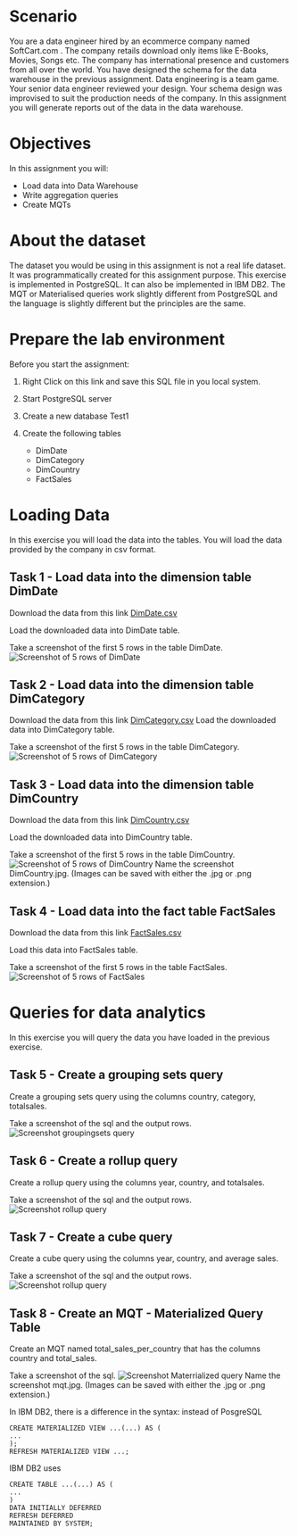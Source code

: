 # Scenario
You are a data engineer hired by an ecommerce company named SoftCart.com . The company retails download only items like E-Books, Movies, Songs etc. The company has international presence and customers from all over the world. You have designed the schema for the data warehouse in the previous assignment. Data engineering is a team game. Your senior data engineer reviewed your design. Your schema design was improvised to suit the production needs of the company. In this assignment you will generate reports out of the data in the data warehouse.

# Objectives
In this assignment you will:

- Load data into Data Warehouse
- Write aggregation queries
- Create MQTs

# About the dataset
The dataset you would be using in this assignment is not a real life dataset. It was programmatically created for this assignment purpose.
This exercise is implemented in PostgreSQL. It can also be implemented in IBM DB2. The MQT or Materialised queries work slightly different from PostgreSQL and the language is slightly different but the principles are the same.
 

# Prepare the lab environment
Before you start the assignment:

1. Right Click on this link and save this SQL file in you local system.

2. Start PostgreSQL server

3. Create a new database Test1

4. Create the following tables

	- DimDate
	- DimCategory
	- DimCountry
	- FactSales

# Loading Data
In this exercise you will load the data into the tables. You will load the data provided by the company in csv format.

## Task 1 - Load data into the dimension table DimDate
Download the data from this link [DimDate.csv](DimDate.csv)

Load the downloaded data into DimDate table.

Take a screenshot of the first 5 rows in the table DimDate.
![Screenshot of 5 rows of DimDate](workscreenshots/dimdate.png)


## Task 2 - Load data into the dimension table DimCategory
Download the data from this link [DimCategory.csv](DimCategory.csv)
Load the downloaded data into DimCategory table.

Take a screenshot of the first 5 rows in the table DimCategory.
![Screenshot of 5 rows of DimCategory](workscreenshots/dimcategory.png)

## Task 3 - Load data into the dimension table DimCountry
Download the data from this link [DimCountry.csv](DimCountry.csv)

Load the downloaded data into DimCountry table.

Take a screenshot of the first 5 rows in the table DimCountry.
![Screenshot of 5 rows of DimCountry](workscreenshots/workscreenshots/dimcountry.png)
Name the screenshot DimCountry.jpg. (Images can be saved with either the .jpg or .png extension.)

## Task 4 - Load data into the fact table FactSales
Download the data from this link [FactSales.csv](FactSales.csv)

Load this data into FactSales table.

Take a screenshot of the first 5 rows in the table FactSales.
![Screenshot of 5 rows of FactSales](workscreenshots/factsales.png)

# Queries for data analytics
In this exercise you will query the data you have loaded in the previous exercise.

## Task 5 - Create a grouping sets query
Create a grouping sets query using the columns country, category, totalsales.

Take a screenshot of the sql and the output rows.
![Screenshot groupingsets query](workscreenshots/groupingsets.png)

## Task 6 - Create a rollup query
Create a rollup query using the columns year, country, and totalsales.

Take a screenshot of the sql and the output rows.
![Screenshot rollup query](workscreenshots/rollup.png)

## Task 7 - Create a cube query
Create a cube query using the columns year, country, and average sales.

Take a screenshot of the sql and the output rows.
![Screenshot rollup query](workscreenshots/cube.png)

## Task 8 - Create an MQT - Materialized Query Table
Create an MQT named total_sales_per_country that has the columns country and total_sales.

Take a screenshot of the sql.
![Screenshot Materrialized query](workscreenshots/mqt.png)
Name the screenshot mqt.jpg. (Images can be saved with either the .jpg or .png extension.)

In IBM DB2, there is a difference in the syntax:
instead of PosgreSQL
```
CREATE MATERIALIZED VIEW ...(...) AS (
...
);
REFRESH MATERIALIZED VIEW ...;
```
IBM DB2 uses 
```
CREATE TABLE ...(...) AS (
...
)
DATA INITIALLY DEFERRED
REFRESH DEFERRED
MAINTAINED BY SYSTEM;
```

